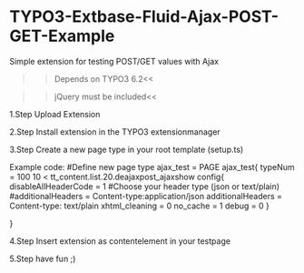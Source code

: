 TYPO3-Extbase-Fluid-Ajax-POST-GET-Example
=========================================

Simple extension for testing POST/GET values with Ajax


>>Depends on TYPO3 6.2<<

>>jQuery must be included<<

1.Step 
Upload Extension

2.Step
Install extension in the TYPO3 extensionmanager

3.Step 
Create a new page type in your root template (setup.ts)

Example code:
#Define new page type
ajax_test = PAGE
ajax_test{
typeNum = 100
10 < tt_content.list.20.deajaxpost_ajaxshow
config{
disableAllHeaderCode = 1
#Choose your header type (json or text/plain)
#additionalHeaders = Content-type:application/json
additionalHeaders = Content-type: text/plain
xhtml_cleaning = 0
no_cache = 1
debug = 0
  }

}

4.Step
Insert extension as contentelement in your testpage

5.Step
have fun ;)

